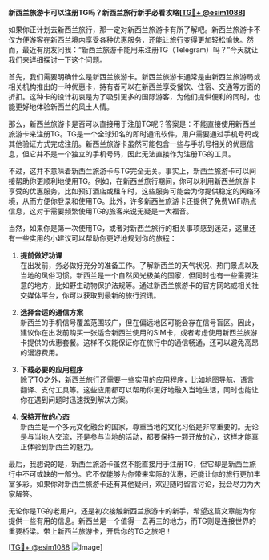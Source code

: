 **新西兰旅游卡可以注册TG吗？新西兰旅行新手必看攻略[[TG💪+ @esim1088](https://t.me/s/esim1088)]**

如果你正计划去新西兰旅行，那一定对新西兰旅游卡有所了解吧。新西兰旅游卡不仅方便游客在新西兰境内享受各种优惠服务，还能让旅行变得更加轻松愉快。然而，最近有朋友问我：“新西兰旅游卡能用来注册TG（Telegram）吗？”今天就让我们来详细探讨一下这个问题。

首先，我们需要明确什么是新西兰旅游卡。新西兰旅游卡通常是由新西兰旅游局或相关机构推出的一种优惠卡，持有者可以在新西兰享受餐饮、住宿、交通等方面的折扣。这种卡的设计初衷是为了吸引更多的国际游客，为他们提供便利的同时，也能更好地体验新西兰的风土人情。

那么，新西兰旅游卡是否可以直接用于注册TG呢？答案是：不能直接使用新西兰旅游卡来注册TG。TG是一个全球知名的即时通讯软件，用户需要通过手机号码或其他验证方式完成注册。新西兰旅游卡虽然可能包含一些与手机号相关的优惠信息，但它并不是一个独立的手机号码，因此无法直接作为注册TG的工具。

不过，这并不意味着新西兰旅游卡与TG完全无关。事实上，新西兰旅游卡可以间接帮助你更顺利地使用TG。例如，在新西兰旅行期间，你可以利用新西兰旅游卡享受的优惠服务，比如预订酒店或租车时，这些服务可能会为你提供稳定的网络环境，从而方便你登录和使用TG。此外，许多新西兰旅游卡还提供了免费WiFi热点信息，这对于需要频繁使用TG的旅客来说无疑是一大福音。

当然，如果你是第一次使用TG，或者对新西兰旅行的相关事项感到迷茫，这里还有一些实用的小建议可以帮助你更好地规划你的旅程：

1. **提前做好功课**  
在出发前，务必做好充分的准备工作。了解新西兰的天气状况、热门景点以及当地的风俗习惯。新西兰是一个自然风光极美的国家，但同时也有一些需要注意的地方，比如野生动物保护法规等。通过新西兰旅游卡的官方网站或相关社交媒体平台，你可以获取到最新的旅行资讯。

2. **选择合适的通信方案**  
新西兰的手机信号覆盖范围较广，但在偏远地区可能会存在信号盲区。因此，建议你在出发前购买一张适合新西兰使用的SIM卡，或者考虑使用新西兰旅游卡提供的优惠套餐。这样不仅能保证你在旅行中的通信畅通，还可以避免高昂的漫游费用。

3. **下载必要的应用程序**  
除了TG之外，新西兰旅行还需要一些实用的应用程序，比如地图导航、语言翻译、支付工具等。这些应用都可以帮助你更好地融入当地生活，同时也能让你在遇到问题时迅速找到解决方案。

4. **保持开放的心态**  
新西兰是一个多元文化融合的国家，尊重当地的文化习俗是非常重要的。无论是与当地人交流，还是参与当地的活动，都要保持一颗开放的心，这样才能真正体验到新西兰的魅力。

最后，我想说的是，新西兰旅游卡虽然不能直接用于注册TG，但它却是新西兰旅行中不可或缺的一部分。它不仅能够为你带来实际的优惠，还能让你的旅行更加丰富多彩。如果你对新西兰旅游卡还有其他疑问，欢迎随时留言讨论，我会尽力为大家解答。

无论你是TG的老用户，还是初次接触新西兰旅游卡的新手，希望这篇文章能为你提供一些有用的信息。新西兰是一个值得一去再三的地方，而TG则是连接世界的重要桥梁。带上新西兰旅游卡，开启你的TG之旅吧！

[[TG💪+ @esim1088](https://t.me/s/esim1088) ![Image](https://i.postimg.cc/4NQfJmqS/Snipaste-2025-05-13-00-14-12.png)]